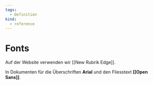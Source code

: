 ```yaml
---
tags:
  - Definition
kind:
  - reference
---
```

# Fonts

Auf der Website verwenden wir [[New Rubrik Edge]].

In Dokumenten für die Überschriften **Arial** und den Fliesstext **[[Open Sans]]**.